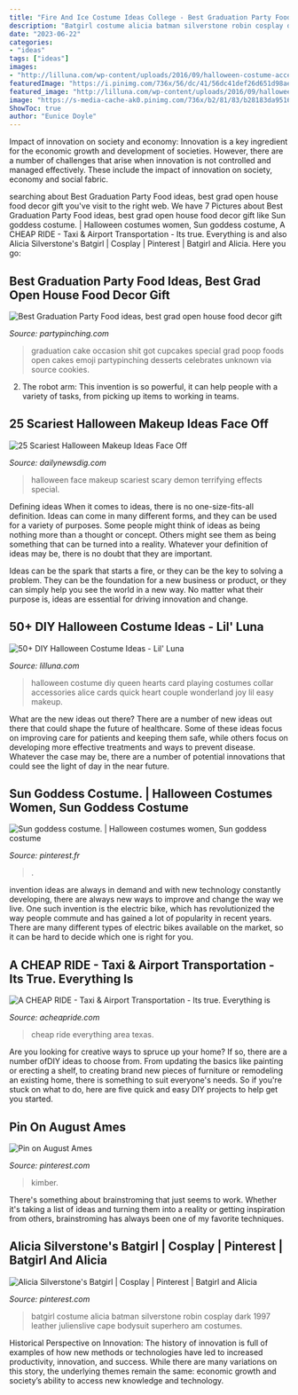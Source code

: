 ```yaml
---
title: "Fire And Ice Costume Ideas College - Best Graduation Party Food Ideas, Best Grad Open House Food Decor Gift"
description: "Batgirl costume alicia batman silverstone robin cosplay dark 1997 leather julienslive cape bodysuit superhero am costumes"
date: "2023-06-22"
categories:
- "ideas"
tags: ["ideas"]
images:
- "http://lilluna.com/wp-content/uploads/2016/09/halloween-costume-accessories-1.jpg"
featuredImage: "https://i.pinimg.com/736x/56/dc/41/56dc41def26d651d98ae59d0d15ed8f0--goddess-costume-halloween-ideas.jpg"
featured_image: "http://lilluna.com/wp-content/uploads/2016/09/halloween-costume-accessories-1.jpg"
image: "https://s-media-cache-ak0.pinimg.com/736x/b2/81/83/b28183da9516557e3b70af2b2fdb1ed5.jpg"
ShowToc: true
author: "Eunice Doyle"
---
```



Impact of innovation on society and economy:
Innovation is a key ingredient for the economic growth and development of societies. However, there are a number of challenges that arise when innovation is not controlled and managed effectively. These include the impact of innovation on society, economy and social fabric.

	

		
searching about Best Graduation Party Food ideas, best grad open house food decor gift you've visit to the right web. We have 7 Pictures about Best Graduation Party Food ideas, best grad open house food decor gift like Sun goddess costume. | Halloween costumes women, Sun goddess costume, A CHEAP RIDE - Taxi &amp; Airport Transportation - Its true. Everything is and also Alicia Silverstone&#039;s Batgirl | Cosplay | Pinterest | Batgirl and Alicia. Here you go:
		
    
## Best Graduation Party Food Ideas, Best Grad Open House Food Decor Gift

<img loading=lazy src="https://partypinching.com/wp-content/uploads/2019/03/50231531_2263682053662946_7992847310797144064_n.jpg" onerror="this.onerror=null;this.src='https://tse1.mm.bing.net/th?id=OIP.yJFBq2mx9yvCZJ9WnRxruwHaJT&amp;pid=15.1';" alt="Best Graduation Party Food ideas, best grad open house food decor gift">

_Source: partypinching.com_

>graduation cake occasion shit got cupcakes special grad poop foods open cakes emoji partypinching desserts celebrates unknown via source cookies. 

	

2. The robot arm: This invention is so powerful, it can help people with a variety of tasks, from picking up items to working in teams.

    
## 25 Scariest Halloween Makeup Ideas Face Off

<img loading=lazy src="http://dailynewsdig.com/wp-content/uploads/2014/10/Scariest-Halloween-Make-up-Ideas-Face-Off-2.jpg" onerror="this.onerror=null;this.src='https://tse4.mm.bing.net/th?id=OIP.kusC3l4tpeFD6r5nydXNRAHaL5&amp;pid=15.1';" alt="25 Scariest Halloween Makeup Ideas Face Off">

_Source: dailynewsdig.com_

>halloween face makeup scariest scary demon terrifying effects special. 

	

Defining ideas
When it comes to ideas, there is no one-size-fits-all definition. Ideas can come in many different forms, and they can be used for a variety of purposes.
Some people might think of ideas as being nothing more than a thought or concept. Others might see them as being something that can be turned into a reality. Whatever your definition of ideas may be, there is no doubt that they are important.

Ideas can be the spark that starts a fire, or they can be the key to solving a problem. They can be the foundation for a new business or product, or they can simply help you see the world in a new way. No matter what their purpose is, ideas are essential for driving innovation and change.

    
## 50+ DIY Halloween Costume Ideas - Lil&#039; Luna

<img loading=lazy src="http://lilluna.com/wp-content/uploads/2016/09/halloween-costume-accessories-1.jpg" onerror="this.onerror=null;this.src='https://tse4.mm.bing.net/th?id=OIP.XNsfhsQa7D8FaDToPSoaZQHaLS&amp;pid=15.1';" alt="50+ DIY Halloween Costume Ideas - Lil&#039; Luna">

_Source: lilluna.com_

>halloween costume diy queen hearts card playing costumes collar accessories alice cards quick heart couple wonderland joy lil easy makeup. 

	

What are the new ideas out there?
There are a number of new ideas out there that could shape the future of healthcare. Some of these ideas focus on improving care for patients and keeping them safe, while others focus on developing more effective treatments and ways to prevent disease. Whatever the case may be, there are a number of potential innovations that could see the light of day in the near future.

    
## Sun Goddess Costume. | Halloween Costumes Women, Sun Goddess Costume

<img loading=lazy src="https://i.pinimg.com/736x/56/dc/41/56dc41def26d651d98ae59d0d15ed8f0--goddess-costume-halloween-ideas.jpg" onerror="this.onerror=null;this.src='https://tse4.mm.bing.net/th?id=OIP.Z6S8D815Jf4Ii81EnX3vpAHaJ4&amp;pid=15.1';" alt="Sun goddess costume. | Halloween costumes women, Sun goddess costume">

_Source: pinterest.fr_

>. 

	

invention ideas are always in demand and with new technology constantly developing, there are always new ways to improve and change the way we live. One such invention is the electric bike, which has revolutionized the way people commute and has gained a lot of popularity in recent years. There are many different types of electric bikes available on the market, so it can be hard to decide which one is right for you.

    
## A CHEAP RIDE - Taxi &amp; Airport Transportation - Its True. Everything Is

<img loading=lazy src="https://acheapride.com/yahoo_site_admin/assets/images/A_Cheap_Ride_-_ACR_Texas_Logo_as_Jpeg.364231000.jpg" onerror="this.onerror=null;this.src='https://tse4.mm.bing.net/th?id=OIP.N4fajJByqbSMdiVQ_Tj7VQAAAA&amp;pid=15.1';" alt="A CHEAP RIDE - Taxi &amp; Airport Transportation - Its true. Everything is">

_Source: acheapride.com_

>cheap ride everything area texas. 

	

Are you looking for creative ways to spruce up your home? If so, there are a number ofDIY ideas to choose from. From updating the basics like painting or erecting a shelf, to creating brand new pieces of furniture or remodeling an existing home, there is something to suit everyone's needs. So if you're stuck on what to do, here are five quick and easy DIY projects to help get you started.

    
## Pin On August Ames

<img loading=lazy src="https://i.pinimg.com/736x/6c/e7/e0/6ce7e0ff40a39a895d57c7d9c1ab75cf.jpg" onerror="this.onerror=null;this.src='https://tse2.mm.bing.net/th?id=OIP.JDRyB95ST85wsbCerl5YCwHaLH&amp;pid=15.1';" alt="Pin on August Ames">

_Source: pinterest.com_

>kimber. 

	

There's something about brainstroming that just seems to work. Whether it's taking a list of ideas and turning them into a reality or getting inspiration from others, brainstroming has always been one of my favorite techniques.

    
## Alicia Silverstone&#039;s Batgirl | Cosplay | Pinterest | Batgirl And Alicia

<img loading=lazy src="https://s-media-cache-ak0.pinimg.com/736x/b2/81/83/b28183da9516557e3b70af2b2fdb1ed5.jpg" onerror="this.onerror=null;this.src='https://tse4.mm.bing.net/th?id=OIP.mCUqWo8WF_KJW142bQ2pZwHaNK&amp;pid=15.1';" alt="Alicia Silverstone&#039;s Batgirl | Cosplay | Pinterest | Batgirl and Alicia">

_Source: pinterest.com_

>batgirl costume alicia batman silverstone robin cosplay dark 1997 leather julienslive cape bodysuit superhero am costumes. 

	

Historical Perspective on Innovation:
The history of innovation is full of examples of how new methods or technologies have led to increased productivity, innovation, and success. While there are many variations on this story, the underlying themes remain the same: economic growth and society’s ability to access new knowledge and technology.

